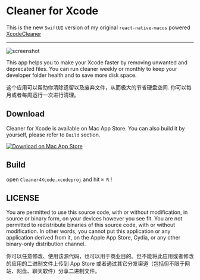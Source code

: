 # Cleaner for Xcode

This is the new `SwiftUI` version of my original `react-native-macos` powered [XcodeCleaner](https://github.com/huymd/CleanCacheXcode)

----

![screenshot](./screenshot.png)

This app helps you to make your Xcode faster by removing unwanted and deprecated files. You can run cleaner weekly or monthly to keep your developer folder health and to save more disk space.


这个应用可以帮助你清除遗留以及废弃文件，从而极大的节省硬盘空间. 你可以每月或者每周运行一次进行清理。



## Download

Cleaner for Xcode is available on Mac App Store. You can also build it by yourself, please refer to `Build` section.

[![Download on Mac App Store](https://tools.applemediaservices.com/api/badges/download-on-the-mac-app-store/white/en-US "Download on Mac App Store")
](https://apps.apple.com/app/clean-data-cache-for-xcode/id6504602349)


## Build

open `Cleaner4Xcode.xcodeproj` and hit `⌘ R` !


## LICENSE

You are permitted to use this
source code, with or without modification, in source or binary form, on
your devices however you see fit.  You are not permitted to redistribute
binaries of this source code, with or without modification.  In other
words, you cannot put this application or any application derived from
it, on the Apple App Store, Cydia, or any other binary-only distribution
channel.


你可以任意修改、使用该源代码，也可以用于商业目的。但不能将此应用或者修改的应用的二进制文件上传到 App Store 或者通过其它分发渠道（包括但不限于网站、网盘、聊天软件）分享二进制文件。
